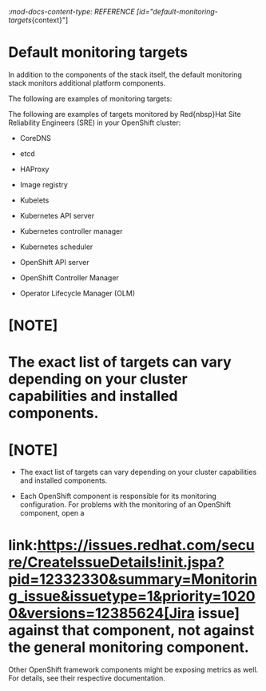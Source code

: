 :_mod-docs-content-type: REFERENCE
[id="default-monitoring-targets_{context}"]
# Default monitoring targets

In addition to the components of the stack itself, the default monitoring stack monitors additional platform components.

The following are examples of monitoring targets:

The following are examples of targets monitored by Red{nbsp}Hat Site Reliability Engineers (SRE) in your OpenShift cluster:

* CoreDNS
* etcd
* HAProxy
* Image registry
* Kubelets
* Kubernetes API server
* Kubernetes controller manager
* Kubernetes scheduler

* OpenShift API server
* OpenShift Controller Manager
* Operator Lifecycle Manager (OLM)

# [NOTE]
# The exact list of targets can vary depending on your cluster capabilities and installed components.

# [NOTE]
* The exact list of targets can vary depending on your cluster capabilities and installed components.

* Each OpenShift component is responsible for its monitoring configuration. For problems with the monitoring of an OpenShift component, open a
# link:https://issues.redhat.com/secure/CreateIssueDetails!init.jspa?pid=12332330&summary=Monitoring_issue&issuetype=1&priority=10200&versions=12385624[Jira issue] against that component, not against the general monitoring component.

Other OpenShift framework components might be exposing metrics as well. For details, see their respective documentation.
